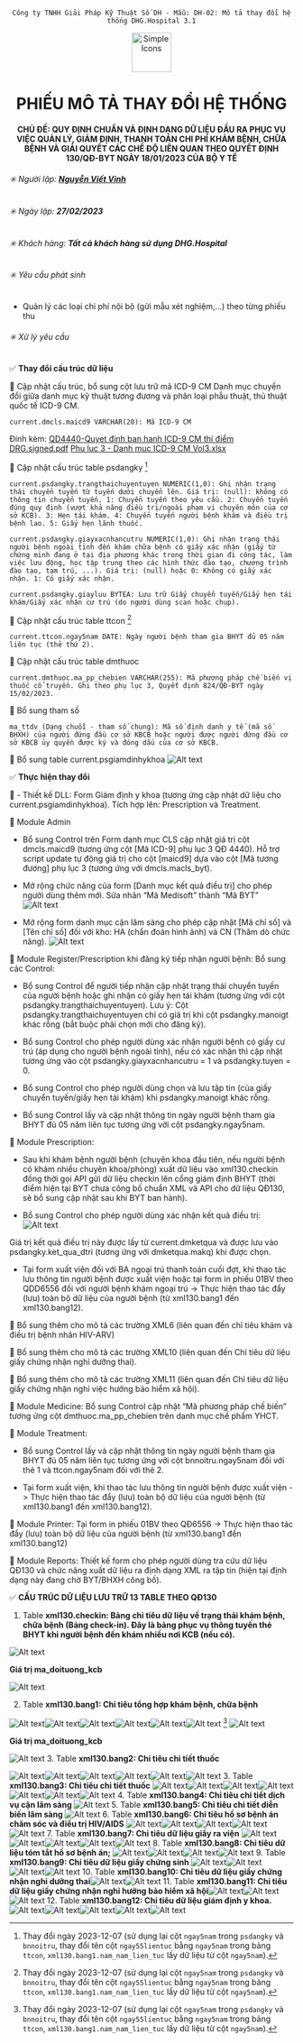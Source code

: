 <div align="center">

`Công ty TNHH Giải Pháp Kỹ Thuật Số DH - Mẫu: DH-02: Mô tả thay đổi hệ thống DHG.Hospital 3.1`

</div>

<div align="center">
  <img src="https://raw.githubusercontent.com/dh-hos/dhg.hospitalprinter/main/Deploy_Tools/Logo.ico" alt="Simple Icons" width=70>
  <h1>PHIẾU MÔ TẢ THAY ĐỔI HỆ THỐNG</h1>  
</div>
<div align="center">

#### CHỦ ĐỀ: QUY ĐỊNH CHUẨN VÀ ĐỊNH DẠNG DỮ LIỆU ĐẦU RA PHỤC VỤ VIỆC QUẢN LÝ, GIÁM ĐỊNH, THANH TOÁN CHI PHÍ KHÁM BỆNH, CHỮA BỆNH VÀ GIẢI QUYẾT CÁC CHẾ ĐỘ LIÊN QUAN THEO QUYẾT ĐỊNH 130/QĐ-BYT NGÀY 18/01/2023 CỦA BỘ Y TẾ

</div>

###### :eight_spoked_asterisk: Người lập: [**Nguyễn Viết Vinh**](https://github.com/ongtrieuhau)

###### :eight_spoked_asterisk: Ngày lập: **27/02/2023**

###### :eight_spoked_asterisk: Khách hàng: **Tất cả khách hàng sử dụng DHG.Hospital**

###### :eight_spoked_asterisk: Yêu cầu phát sinh

- Quản lý các loại chi phí nội bộ (gửi mẫu xét nghiệm,...) theo từng phiếu thu

###### :eight_spoked_asterisk: Xử lý yêu cầu

:white_check_mark: **Thay đổi cấu trúc dữ liệu**

:blue_book: Cập nhật cấu trúc, bổ sung cột lưu trữ mã ICD-9 CM Danh mục chuyển đổi giữa danh mục kỹ thuật tương đương và phân loại phẫu thuật, thủ thuật quốc tế ICD-9 CM.

`current.dmcls.maicd9 VARCHAR(20): Mã ICD-9 CM`

Đính kèm: [QD4440-Quyet đinh ban hanh ICD-9 CM thí điểm DRG.signed.pdf](/XML130/File-ho-tro/QD4440-Quyet%20đinh%20ban%20hanh%20ICD-9%20CM%20thí%20điểm%20DRG.signed.pdf) [Phu luc 3 - Danh muc ICD-9 CM Vol3.xlsx](/XML130/File-ho-tro/Phu%20luc%203%20-%20Danh%20muc%20ICD-9%20CM%20Vol3.xlsx)

:blue_book: Cập nhật cấu trúc table psdangky [^2023-12-07]

`current.psdangky.trangthaichuyentuyen NUMERIC(1,0): Ghi nhận trạng thái chuyển tuyến từ tuyến dưới chuyển lên. Giá trị: (null): không có thông tin chuyển tuyến. 1: Chuyển tuyến theo yêu cầu. 2: Chuyển tuyến đúng quy định (vượt khả năng điều trị/ngoài phạm vi chuyên môn của cơ sở KCB). 3: Hẹn tái khám. 4: Chuyển tuyến người bệnh khám và điều trị bệnh lao. 5: Giấy hẹn lãnh thuốc.`

`current.psdangky.giayxacnhancutru NUMERIC(1,0): Ghi nhận trạng thái người bệnh ngoài tỉnh đến khám chữa bệnh có giấy xác nhận (giấy từ chứng minh đang ở tại địa phương khác trong thời gian đi công tác, làm việc lưu động, học tập trung theo các hình thức đào tạo, chương trình đào tạo, tạm trú, ...). Giá trị: (null) hoặc 0: Không có giấy xác nhận. 1: Có giấy xác nhận.`

`current.psdangky.giayluu BYTEA: Lưu trữ Giấy chuyển tuyến/Giấy hẹn tái khám/Giấy xác nhận cư trú (do người dùng scan hoặc chụp).`

:blue_book: Cập nhật cấu trúc table ttcon [^2023-12-07]

`current.ttcon.ngay5nam DATE: Ngày người bệnh tham gia BHYT đủ 05 năm liên tục (thẻ thứ 2).`

:blue_book: Cập nhật cấu trúc table dmthuoc

`current.dmthuoc.ma_pp_chebien VARCHAR(255): Mã phương pháp chế biến vị thuốc cổ truyền. Ghi theo phụ lục 3, Quyết định 824/QĐ-BYT ngày 15/02/2023.`

:blue_book: Bổ sung tham số

`ma_ttdv (Dạng chuỗi - tham số chung): Mã số định danh y tế (mã số BHXH) của người đứng đầu cơ sở KBCB hoặc người được người đứng đầu cơ sở KBCB ủy quyền được ký và đóng dấu của cơ sở KBCB.`

:blue_book: Bổ sung table current.psgiamdinhykhoa
![Alt text](File-ho-tro/current.psgiamdinhykhoa.jpg)

:white_check_mark: **Thực hiện thay đổi**

:blue_book: - Thiết kế DLL: Form Giám định y khoa (tương ứng cập nhật dữ liệu cho current.psgiamdinhykhoa). Tích hợp lên: Prescription và Treatment.

:blue_book: Module Admin

- Bổ sung Control trên Form danh mục CLS cập nhật giá trị cột dmcls.maicd9 (tương ứng cột [Mã ICD-9] phụ lục 3 QĐ 4440). Hỗ trợ script update tự động giá trị cho cột [maicd9] dựa vào cột [Mã tương đương] phụ lục 3 (tương ứng với dmcls.macls_byt).

- Mở rộng chức năng của form [Danh mục kết quả điều trị] cho phép người dùng thêm mới. Sửa nhãn “Mã Medisoft” thành “Mã BYT”
![Alt text](File-ho-tro/admin-00.png)

- Mở rộng form danh mục cận lâm sàng cho phép cập nhật [Mã chỉ số] và [Tên chỉ số] đối với kho: HA (chẩn đoán hình ảnh) và CN (Thăm dò chức năng).
![Alt text](File-ho-tro/admin-01.png)

:blue_book: Module Register/Prescription khi đăng ký tiếp nhận người bệnh: Bổ sung các Control:

-  Bổ sung Control để người tiếp nhận cập nhật trạng thái chuyển tuyến của người bệnh hoặc ghi nhận có giấy hẹn tái khám (tương ứng với cột psdangky.trangthaichuyentuyen). Lưu ý: Cột psdangky.trangthaichuyentuyen chỉ có giá trị khi cột psdangky.manoigt khác rỗng (bắt buộc phải chọn mới cho đăng ký).

-  Bổ sung Control cho phép người dùng xác nhận người bệnh có giấy cư trú (áp dụng cho người bệnh ngoài tỉnh), nếu có xác nhận thì cập nhật tương ứng vào cột psdangky.giayxacnhancutru = 1 và psdangky.tuyen = 0.

- Bổ sung Control cho phép người dùng chọn và lưu tập tin (của giấy chuyển tuyến/giấy hẹn tái khám) khi psdangky.manoigt khác rỗng.

- Bổ sung Control lấy và cập nhật thông tin ngày người bệnh tham gia BHYT đủ 05 năm liên tục tương ứng với cột psdangky.ngay5nam.

:blue_book: Module Prescription:

- Sau khi khám bệnh người bệnh (chuyên khoa đầu tiên, nếu người bệnh có khám nhiều chuyên khoa/phòng) xuất dữ liệu vào xml130.checkin đồng thời gọi API gửi dữ liệu checkin lên cổng giám định BHYT (thời điểm hiện tại BYT chưa công bố chuẩn XML và API cho dữ liệu QĐ130, sẽ bổ sung cập nhật sau khi BYT ban hành).

- Bổ sung Control cho phép người dùng xác nhận kết quả điều trị:
![Alt text](File-ho-tro/prescription-00.png)

Giá trị kết quả điều trị này được lấy từ current.dmketqua và được lưu vào psdangky.ket_qua_dtri (tương ứng với dmketqua.makq) khi được chọn.

- Tại form xuất viện đối với BA ngoại trú thanh toán cuối đợt, khi thao tác lưu thông tin người bệnh được xuất viện hoặc tại form in phiếu 01BV theo QDD6556 đối với người bệnh khám ngoại trú -> Thực hiện thao tác đẩy (lưu) toàn bộ dữ liệu của người bệnh (từ xml130.bang1 đến xml130.bang12).

:blue_book: Bổ sung thêm cho mô tả các trường XML6 (liên quan đến chỉ tiêu khám và điều trị bệnh nhân HIV-ARV)

:blue_book: Bổ sung thêm cho mô tả các trường XML10 (liên quan đến Chỉ tiêu dữ liệu giấy chứng nhận nghỉ dưỡng thai).

:blue_book: Bổ sung thêm cho mô tả các trường XML11 (liên quan đến Chỉ tiêu dữ liệu giấy chứng nhận nghỉ việc hưởng bảo hiểm xã hội).

:blue_book: Module Medicine: Bổ sung Control cập nhật “Mã phương pháp chế biến” tương ứng cột dmthuoc.ma_pp_chebien trên danh mục chế phẩm YHCT.

:blue_book: Module Treatment:

- Bổ sung Control lấy và cập nhật thông tin ngày người bệnh tham gia BHYT đủ 05 năm liên tục tương ứng với cột bnnoitru.ngay5nam đối với thẻ 1 và ttcon.ngay5nam đối với thẻ 2.

- Tại form xuất viện, khi thao tác lưu thông tin người bệnh được xuất viện -> Thực hiện thao tác đẩy (lưu) toàn bộ dữ liệu của người bệnh (từ xml130.bang1 đến xml130.bang12).

:blue_book: Module Printer: Tại form in phiếu 01BV theo QĐ6556 -> Thực hiện thao tác đẩy (lưu) toàn bộ dữ liệu của người bệnh (từ xml130.bang1 đến xml130.bang12)

:blue_book: Module Reports: Thiết kế form cho phép người dùng tra cứu dữ liệu QĐ130 và chức năng xuất dữ liệu ra định dạng XML ra tập tin (hiện tại định dạng này đang chờ BYT/BHXH công bố).

:white_check_mark: **CẤU TRÚC DỮ LIỆU LƯU TRỮ 13 TABLE THEO QĐ130**

1. Table **xml130.checkin: Bảng chỉ tiêu dữ liệu về trạng thái khám bệnh, chữa bệnh (Bảng check-in). Đây là bảng phục vụ thông tuyến thẻ BHYT khi người bệnh đến khám nhiều nơi KCB (nếu có).**

![Alt text](File-ho-tro/xml130.checkin.jpg)

**Giá trị ma_doituong_kcb**

![Alt text](File-ho-tro/ma_doituong_kcb.jpg)

2. Table **xml130.bang1: Chỉ tiêu tổng hợp khám bệnh, chữa bệnh**

![Alt text](File-ho-tro/xml130.bang1-0.jpg)![Alt text](File-ho-tro/xml130.bang1-1.jpg)![Alt text](File-ho-tro/xml130.bang1-2.jpg)![Alt text](File-ho-tro/xml130.bang1-3.jpg)![Alt text](File-ho-tro/xml130.bang1-4.jpg)![Alt text](File-ho-tro/xml130.bang1-5.jpg)
[^2023-12-07]
![Alt text](File-ho-tro/xml130.bang1-6.jpg)

**Giá trị ma_doituong_kcb**

![Alt text](File-ho-tro/ma_doituong_kcb.jpg)
3. Table **xml130.bang2: Chỉ tiêu chi tiết thuốc**

![Alt text](File-ho-tro/xml130.bang2-0.jpg)![Alt text](File-ho-tro/xml130.bang2-1.jpg)![Alt text](File-ho-tro/xml130.bang2-2.jpg)![Alt text](File-ho-tro/xml130.bang2-3.jpg)![Alt text](File-ho-tro/xml130.bang2-4.jpg)![Alt text](File-ho-tro/xml130.bang2-5.jpg)
3. Table **xml130.bang3: Chỉ tiêu chi tiết thuốc**
![Alt text](File-ho-tro/xml130.bang3-0.jpg)![Alt text](File-ho-tro/xml130.bang3-1.jpg)![Alt text](File-ho-tro/xml130.bang3-2.jpg)![Alt text](File-ho-tro/xml130.bang3-3.jpg)![Alt text](File-ho-tro/xml130.bang3-4.jpg)![Alt text](File-ho-tro/xml130.bang3-5.jpg)![Alt text](File-ho-tro/xml130.bang3-6.jpg)
4. Table **xml130.bang4: Chỉ tiêu chi tiết dịch vụ cận lâm sàng**
![Alt text](File-ho-tro/xml130.bang4.jpg)
5. Table **xml130.bang5: Chỉ tiêu chi tiết diễn biến lâm sàng**
![Alt text](File-ho-tro/xml130.bang5.jpg)
6. Table **xml130.bang6: Chỉ tiêu hồ sơ bệnh án chăm sóc và điều trị HIV/AIDS**
![Alt text](File-ho-tro/xml130.bang6-0.jpg)![Alt text](File-ho-tro/xml130.bang6-1.jpg)![Alt text](File-ho-tro/xml130.bang6-2.jpg)![Alt text](File-ho-tro/xml130.bang6-3.jpg)![Alt text](File-ho-tro/xml130.bang6-4.jpg)
7. Table **xml130.bang7: Chỉ tiêu dữ liệu giấy ra viện**
![Alt text](File-ho-tro/xml130.bang7-0.jpg)![Alt text](File-ho-tro/xml130.bang7-1.jpg)![Alt text](File-ho-tro/xml130.bang7-2.jpg)![Alt text](File-ho-tro/xml130.bang7-3.jpg)![Alt text](File-ho-tro/xml130.bang7-4.jpg)
8. Table **xml130.bang8: Chỉ tiêu dữ liệu tóm tắt hồ sơ bệnh án;**
![Alt text](File-ho-tro/xml130.bang8-0.jpg)![Alt text](File-ho-tro/xml130.bang8-1.jpg)![Alt text](File-ho-tro/xml130.bang8-2.jpg)![Alt text](File-ho-tro/xml130.bang8-3.jpg)
9. Table **xml130.bang9: Chỉ tiêu dữ liệu giấy chứng sinh**
![Alt text](File-ho-tro/xml130.bang9-0.jpg)![Alt text](File-ho-tro/xml130.bang9-1.jpg)![Alt text](File-ho-tro/xml130.bang9-2.jpg)![Alt text](File-ho-tro/xml130.bang9-3.jpg)
10. Table **xml130.bang10: Chỉ tiêu dữ liệu giấy chứng nhận nghỉ dưỡng thai**![Alt text](File-ho-tro/xml130.bang10-0.jpg)![Alt text](File-ho-tro/xml130.bang10-1.jpg)
11. Table **xml130.bang11: Chỉ tiêu dữ liệu giấy chứng nhận nghỉ hưởng bảo hiểm xã hội**![Alt text](File-ho-tro/xml130.bang11-0.jpg)![Alt text](File-ho-tro/xml130.bang11-1.jpg)![Alt text](File-ho-tro/xml130.bang11-2.jpg)
12. Table **xml130.bang12: Chỉ tiêu dữ liệu giám định y khoa.**
![Alt text](File-ho-tro/xml130.bang12-0.jpg)![Alt text](File-ho-tro/xml130.bang12-1.jpg)![Alt text](File-ho-tro/xml130.bang12-2.jpg)![Alt text](File-ho-tro/xml130.bang12-3.jpg)![Alt text](File-ho-tro/xml130.bang12-4.jpg)


[^2023-12-07]: Thay đổi ngày 2023-12-07 (sử dụng lại cột `ngay5nam` trong `psdangky` và `bnnoitru`, thay đổi tên cột `ngay55lientuc` bằng `ngay5nam` trong bảng `ttcon`, `xml130.bang1.nam_nam_lien_tuc` lấy dữ liệu từ cột `ngay5nam`).
